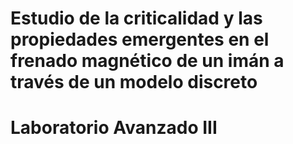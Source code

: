 # Estudio de la criticalidad y las propiedades emergentes en el frenado magnético de un imán a través de un modelo discreto
# Laboratorio Avanzado III 
